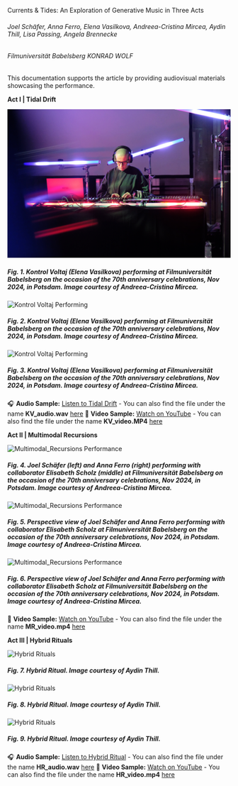 Currents & Tides: An Exploration of Generative Music in Three Acts

###### Joel Schäfer, Anna Ferro, Elena Vasilkova, Andreea-Cristina Mircea, Aydin Thill, Lisa Passing, Angela Brennecke

###### Filmuniversität Babelsberg KONRAD WOLF



This documentation supports the article by providing audiovisual materials showcasing the performance.  



**Act I | Tidal Drift**

![Kontrol Voltaj Performing](assets/KV_01.JPG)
 ##### **Fig. 1.** Kontrol Voltaj (Elena Vasilkova) performing at Filmuniversität Babelsberg on the occasion of the 70th anniversary celebrations, Nov 2024, in Potsdam. Image courtesy of Andreea-Cristina Mircea.  

![Kontrol Voltaj Performing](assets/KV_02.JPG)
 #####  **Fig. 2.** Kontrol Voltaj (Elena Vasilkova) performing at Filmuniversität Babelsberg on the occasion of the 70th anniversary celebrations, Nov 2024, in Potsdam. Image courtesy of Andreea-Cristina Mircea.  

![Kontrol Voltaj Performing](assets/KV_03.JPG)
 #####  **Fig. 3.** Kontrol Voltaj (Elena Vasilkova) performing at Filmuniversität Babelsberg on the occasion of the 70th anniversary celebrations, Nov 2024, in Potsdam. Image courtesy of Andreea-Cristina Mircea.  


🎧 **Audio Sample:** [Listen to Tidal Drift](https://on.soundcloud.com/dRkhWnEPMfNeTSSe8) - You can also find the file under the name **KV_audio.wav** [here](https://owncloud.gwdg.de/index.php/s/zxTfLNErNMPzC0j)
🎥 **Video Sample:** [Watch on YouTube](https://youtube.com/your-link)  - You can also find the file under the name **KV_video.MP4** [here](https://owncloud.gwdg.de/index.php/s/zxTfLNErNMPzC0j)

**Act II | Multimodal Recursions**

![Multimodal_Recursions Performance](assets/MR_01.JPG)  
 #####  **Fig. 4.** Joel Schäfer (left) and Anna Ferro (right) performing with collaborator Elisabeth Scholz (middle) at Filmuniversität Babelsberg on the occasion of the 70th anniversary celebrations, Nov 2024, in Potsdam. Image courtesy of Andreea-Cristina Mircea.  

![Multimodal_Recursions Performance](assets/MR_02.JPG)  
 #####  **Fig. 5.** Perspective view of Joel Schäfer and Anna Ferro performing  with collaborator Elisabeth Scholz at Filmuniversität Babelsberg on the occasion of the 70th anniversary celebrations, Nov 2024, in Potsdam. Image courtesy of Andreea-Cristina Mircea. 

![Multimodal_Recursions Performance](assets/MR_03.JPG)  
 #####  **Fig. 6.** Perspective view of Joel Schäfer and Anna Ferro performing  with collaborator Elisabeth Scholz at Filmuniversität Babelsberg on the occasion of the 70th anniversary celebrations, Nov 2024, in Potsdam. Image courtesy of Andreea-Cristina Mircea. 

🎥 **Video Sample:** [Watch on YouTube](https://youtube.com/your-link)  - You can also find the file under the name **MR_video.mp4** [here](https://owncloud.gwdg.de/index.php/s/zxTfLNErNMPzC0j)


**Act III | Hybrid Rituals**

![Hybrid Rituals](assets/HR_01.JPG)  
#####  **Fig. 7.** *Hybrid Ritual.* Image courtesy of Aydin Thill.  

![Hybrid Rituals](assets/HR_02.JPG)  
#####  **Fig. 8.** *Hybrid Ritual.* Image courtesy of Aydin Thill.  

![Hybrid Rituals](assets/HR_03.JPG)  
#####  **Fig. 9.** *Hybrid Ritual.* Image courtesy of Aydin Thill.  


🎧 **Audio Sample:** [Listen to Hybrid Ritual](https://on.soundcloud.com/dRkhWnEPMfNeTSSe8) - You can also find the file under the name **HR_audio.wav** [here](https://owncloud.gwdg.de/index.php/s/zxTfLNErNMPzC0j)
🎥 **Video Sample:** [Watch on YouTube](https://youtube.com/your-link)  - You can also find the file under the name **HR_video.mp4** [here](https://owncloud.gwdg.de/index.php/s/zxTfLNErNMPzC0j)
